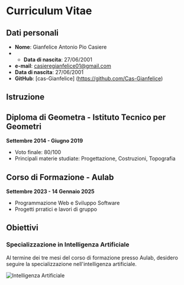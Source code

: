 # Curriculum Vitae 

## Dati personali

- **Nome**: Gianfelice Antonio Pio Casiere
- - **Data di nascita**: 27/06/2001
- **e-mail**: casieregianfelice01@gmail.com
- **Data di nascita**: 27/06/2001
- **GitHub**: [cas-Gianfelice] (https://github.com/Cas-Gianfelice)

## Istruzione
## Diploma di Geometra - Istituto Tecnico per Geometri
**Settembre 2014 - Giugno 2019**

- Voto finale: 80/100
- Principali materie studiate: Progettazione, Costruzioni, Topografia

## Corso di Formazione - Aulab
**Settembre 2023 - 14 Gennaio 2025**

- Programmazione Web e Sviluppo Software
- Progetti prratici e lavori di gruppo

## Obiettivi

### Specializzazione in Intelligenza Artificiale
Al termine dei tre mesi del corso di formazione presso Aulab, desidero seguire la specializzazione nell'intelligenza artificiale.

![Intelligenza Artificiale](https://previews.123rf.com/images/maylim33/maylim332305/maylim33230500262/204722852-l-illustrazione-generata-dall-ia-della-doppia-esposizione-mostra-un-computer-desktop-che-disegna-un.jpg)
